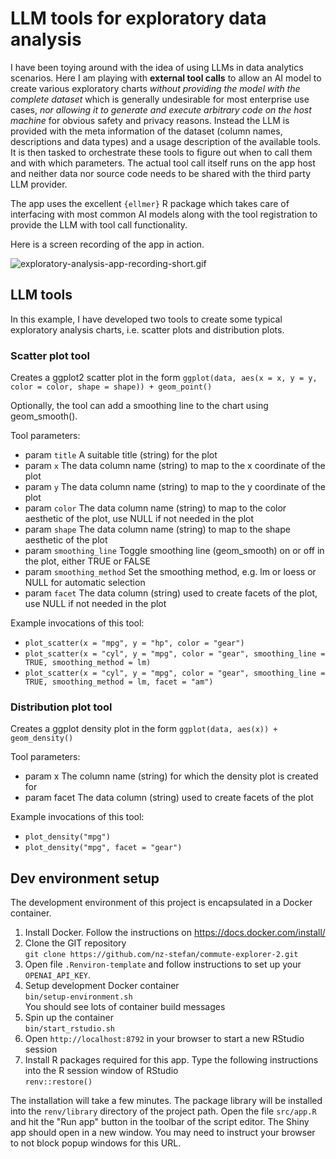 # LLM tools for exploratory data analysis

I have been toying around with the idea of using LLMs in data analytics scenarios. 
Here I am playing with **external tool calls** to allow an AI model to create various 
exploratory charts *without providing the model with the complete dataset* which 
is generally undesirable for most enterprise use cases, *nor allowing it to generate and execute arbitrary code on the host machine* 
for obvious safety and privacy reasons. Instead the LLM is provided with the meta 
information of the dataset (column names, descriptions and data types) and a usage 
description of the available tools. It is then tasked to orchestrate these tools 
to figure out when to call them and with which parameters. The actual tool call 
itself runs on the app host and neither data nor source code needs to be shared 
with the third party LLM provider.

The app uses the excellent `{ellmer}` R package which takes care of interfacing 
with most common AI models along with the tool registration to provide the LLM with 
tool call functionality.

Here is a screen recording of the app in action.

![exploratory-analysis-app-recording-short.gif](https://github.com/nz-stefan/llm-tool-calling-play/blob/main/exploratory-analysis-app-recording-short.gif)

## LLM tools

In this example, I have developed two tools to create some typical exploratory analysis charts,
i.e. scatter plots and distribution plots.

### Scatter plot tool

Creates a ggplot2 scatter plot in the form
`ggplot(data, aes(x = x, y = y, color = color, shape = shape)) + geom_point()`

Optionally, the tool can add a smoothing line to the chart using geom_smooth().

Tool parameters:

- param `title` A suitable title (string) for the plot
- param `x` The data column name (string) to map to the x coordinate of the plot
- param `y`  The data column name (string) to map to the y coordinate of the plot
- param `color` The data column name (string) to map to the color aesthetic of the plot, use NULL if not needed in the plot
- param `shape` The data column name (string) to map to the shape aesthetic of the plot
- param `smoothing_line` Toggle smoothing line (geom_smooth) on or off in the plot, either TRUE or FALSE
- param `smoothing_method` Set the smoothing method, e.g. lm or loess or NULL for automatic selection
- param `facet` The data column (string) used to create facets of the plot, use NULL if not needed in the plot

Example invocations of this tool:

- `plot_scatter(x = "mpg", y = "hp", color = "gear")`
- `plot_scatter(x = "cyl", y = "mpg", color = "gear", smoothing_line = TRUE, smoothing_method = lm)`
- `plot_scatter(x = "cyl", y = "mpg", color = "gear", smoothing_line = TRUE, smoothing_method = lm, facet = "am")`


### Distribution plot tool

Creates a ggplot density plot in the form
`ggplot(data, aes(x)) + geom_density()`

Tool parameters: 

- param x The column name (string) for which the density plot is created for
- param facet The data column (string) used to create facets of the plot

Example invocations of this tool:

- `plot_density("mpg")`
- `plot_density("mpg", facet = "gear")`


## Dev environment setup

The development environment of this project is encapsulated in a Docker container.

1. Install Docker. Follow the instructions on https://docs.docker.com/install/
2. Clone the GIT repository   
   `git clone https://github.com/nz-stefan/commute-explorer-2.git`
3. Open file `.Renviron-template` and follow instructions to set up your `OPENAI_API_KEY`.
4. Setup development Docker container  
   `bin/setup-environment.sh`  
   You should see lots of container build messages
5. Spin up the container  
   `bin/start_rstudio.sh`
6. Open `http://localhost:8792` in your browser to start a new RStudio session
7. Install R packages required for this app. Type the following instructions into the R session window of RStudio  
   `renv::restore()`

The installation will take a few minutes. The package library will be installed into 
the `renv/library` directory of the project path. Open the file `src/app.R` and hit the 
"Run app" button in the toolbar of the script editor. The Shiny app should open in 
a new window. You may need to instruct your browser to not block popup windows for this URL.
